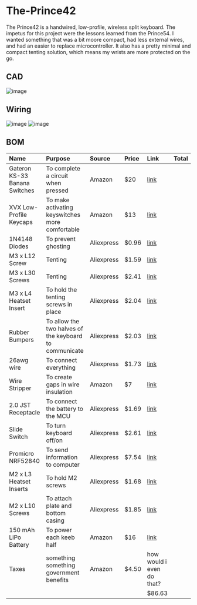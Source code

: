 # The-Prince42

The Prince42 is a handwired, low-profile, wireless split keyboard. The impetus for this project were the lessons learned from the Prince54. I wanted something that was a bit moore compact, had less external wires, and had an easier to replace microcontroller. It also has a pretty minimal and compact tenting solution, which means my wrists are more protected on the go.

## CAD
![image](https://github.com/user-attachments/assets/9a6cf34a-25c8-4738-9aa3-6dac07f41856)

## Wiring
![image](https://github.com/user-attachments/assets/5b49fce2-1a28-4607-9027-d6fb44437955)
![image](https://github.com/user-attachments/assets/efb41622-3946-4931-8752-e6d1a9140abf)

## BOM
| Name   | Purpose      | Source         | Price | Link | Total|
|:-------|:-------------|:---------------|:------|:------|:----------|
| Gateron KS-33 Banana Switches | To complete a circuit when pressed | Amazon | $20 |[link](https://www.amazon.com/gp/product/B0D22TVSZZ/ref=ox_sc_act_title_7?smid=A3TKBP5XSITCSE&psc=1 )|
| XVX Low-Profile Keycaps | To make activating keyswitches more comfortable | Amazon | $13 |[link](https://www.amazon.com/gp/product/B0DHZRD5H1/ref=ox_sc_act_title_2?smid=AFB5KTL5FE772&th=1)|
|1N4148 Diodes|To prevent ghosting|Aliexpress|$0.96|[link](https://www.aliexpress.com/item/3256806021685533.html?spm=a2g0o.cart.0.0.1e9838daxaHgEB&mp=1&pdp_npi=5%40dis%21USD%21USD%200.96%21USD%200.96%21%21USD%200.96%21%21%21%402101c67a17517354003041769e3ffd%2112000039153703488%21ct%21US%216369324848%21%211%210&_gl=1*dhohum*_gcl_aw*R0NMLjE3NDg2NDY3NzguQ2p3S0NBandydVhCQmhBckVpd0FDQlJ0SGY0Y1FsdERxTktaektpTjZvQXhCbXFSMlVYNXRxb3pmckRVNE92VTQ4VkNDU2xpWFhZYlFob0NZMzRRQXZEX0J3RQ..*_gcl_dc*R0NMLjE3NDg2NDY3NzguQ2p3S0NBandydVhCQmhBckVpd0FDQlJ0SGY0Y1FsdERxTktaektpTjZvQXhCbXFSMlVYNXRxb3pmckRVNE92VTQ4VkNDU2xpWFhZYlFob0NZMzRRQXZEX0J3RQ..*_gcl_au*Mjc3OTY4OTE5LjE3NDcyNzI0MDM.*_ga*MTg4Nzg1MzEwLjE3NTE2Njc3MDQ.*_ga_VED1YSGNC7*czE3NTE3MzM0MjkkbzMkZzEkdDE3NTE3MzU0MDEkajYwJGwwJGgw)|
| M3 x L12 Screw| Tenting | Aliexpress | $1.59 |[link](https://www.aliexpress.com/item/2255800598515019.html?spm=a2g0o.cart.0.0.6b6638daq4cyGf&mp=1&pdp_npi=5%40dis%21USD%21USD%201.63%21USD%201.59%21%21USD%201.59%21%21%21%402103247417516677501702212e7532%2112000036122606126%21ct%21US%216369324848%21%211%210&_gl=1*1gflyaa*_gcl_aw*R0NMLjE3NDg2NDY3NzguQ2p3S0NBandydVhCQmhBckVpd0FDQlJ0SGY0Y1FsdERxTktaektpTjZvQXhCbXFSMlVYNXRxb3pmckRVNE92VTQ4VkNDU2xpWFhZYlFob0NZMzRRQXZEX0J3RQ..*_gcl_dc*R0NMLjE3NDg2NDY3NzguQ2p3S0NBandydVhCQmhBckVpd0FDQlJ0SGY0Y1FsdERxTktaektpTjZvQXhCbXFSMlVYNXRxb3pmckRVNE92VTQ4VkNDU2xpWFhZYlFob0NZMzRRQXZEX0J3RQ..*_gcl_au*Mjc3OTY4OTE5LjE3NDcyNzI0MDM.*_ga*MTg4Nzg1MzEwLjE3NTE2Njc3MDQ.*_ga_VED1YSGNC7*czE3NTE2Njc3MDMkbzEkZzEkdDE3NTE2Njc3NTEkajEyJGwwJGgw)|
| M3 x L30 Screws | Tenting | Aliexpress | $2.41 |[link](https://www.aliexpress.com/item/2255800598515019.html?spm=a2g0o.cart.0.0.6b6638daq4cyGf&mp=1&pdp_npi=5%40dis%21USD%21USD%202.49%21USD%202.41%21%21USD%202.41%21%21%21%402103247417516677501702212e7532%2112000036122606133%21ct%21US%216369324848%21%211%210&_gl=1*1gflyaa*_gcl_aw*R0NMLjE3NDg2NDY3NzguQ2p3S0NBandydVhCQmhBckVpd0FDQlJ0SGY0Y1FsdERxTktaektpTjZvQXhCbXFSMlVYNXRxb3pmckRVNE92VTQ4VkNDU2xpWFhZYlFob0NZMzRRQXZEX0J3RQ..*_gcl_dc*R0NMLjE3NDg2NDY3NzguQ2p3S0NBandydVhCQmhBckVpd0FDQlJ0SGY0Y1FsdERxTktaektpTjZvQXhCbXFSMlVYNXRxb3pmckRVNE92VTQ4VkNDU2xpWFhZYlFob0NZMzRRQXZEX0J3RQ..*_gcl_au*Mjc3OTY4OTE5LjE3NDcyNzI0MDM.*_ga*MTg4Nzg1MzEwLjE3NTE2Njc3MDQ.*_ga_VED1YSGNC7*czE3NTE2Njc3MDMkbzEkZzEkdDE3NTE2Njc3NTEkajEyJGwwJGgw)|
|M3 x L4 Heatset Insert|To hold the tenting screws in place|Aliexpress|$2.04|[link](https://www.aliexpress.com/item/3256803396040989.html?spm=a2g0o.cart.0.0.1e9838da38rWg8&mp=1&pdp_npi=5%40dis%21USD%21USD%202.28%21USD%202.04%21%21USD%202.04%21%21%21%40210318e817517340537932282e1693%2112000026370649758%21ct%21US%216369324848%21%211%210&_gl=1*1ylspev*_gcl_aw*R0NMLjE3NDg2NDY3NzguQ2p3S0NBandydVhCQmhBckVpd0FDQlJ0SGY0Y1FsdERxTktaektpTjZvQXhCbXFSMlVYNXRxb3pmckRVNE92VTQ4VkNDU2xpWFhZYlFob0NZMzRRQXZEX0J3RQ..*_gcl_dc*R0NMLjE3NDg2NDY3NzguQ2p3S0NBandydVhCQmhBckVpd0FDQlJ0SGY0Y1FsdERxTktaektpTjZvQXhCbXFSMlVYNXRxb3pmckRVNE92VTQ4VkNDU2xpWFhZYlFob0NZMzRRQXZEX0J3RQ..*_gcl_au*Mjc3OTY4OTE5LjE3NDcyNzI0MDM.*_ga*MTg4Nzg1MzEwLjE3NTE2Njc3MDQ.*_ga_VED1YSGNC7*czE3NTE3MzM0MjkkbzMkZzEkdDE3NTE3MzQwNDIkajMyJGwwJGgw)|
| Rubber Bumpers | To allow the two halves of the keyboard to communicate | Aliexpress | $2.03 |[link](https://www.aliexpress.com/item/3256807001730403.html?spm=a2g0o.cart.0.0.6b6638daq4cyGf&mp=1&pdp_npi=5%40dis%21USD%21USD%204.07%21USD%202.03%21%21USD%202.03%21%21%21%402103247417516677501702212e7532%2112000039741245028%21ct%21US%216369324848%21%211%210&_gl=1*1lnn9fa*_gcl_aw*R0NMLjE3NDg2NDY3NzguQ2p3S0NBandydVhCQmhBckVpd0FDQlJ0SGY0Y1FsdERxTktaektpTjZvQXhCbXFSMlVYNXRxb3pmckRVNE92VTQ4VkNDU2xpWFhZYlFob0NZMzRRQXZEX0J3RQ..*_gcl_dc*R0NMLjE3NDg2NDY3NzguQ2p3S0NBandydVhCQmhBckVpd0FDQlJ0SGY0Y1FsdERxTktaektpTjZvQXhCbXFSMlVYNXRxb3pmckRVNE92VTQ4VkNDU2xpWFhZYlFob0NZMzRRQXZEX0J3RQ..*_gcl_au*Mjc3OTY4OTE5LjE3NDcyNzI0MDM.*_ga*MTg4Nzg1MzEwLjE3NTE2Njc3MDQ.*_ga_VED1YSGNC7*czE3NTE2Njc3MDMkbzEkZzEkdDE3NTE2Njc5ODMkajUzJGwwJGgw)|
| 26awg wire | To connect everything | Aliexpress | $1.73 |[link](https://www.aliexpress.com/item/3256805135541457.html?spm=a2g0o.cart.0.0.6b6638daq4cyGf&mp=1&pdp_npi=5%40dis%21USD%21USD%202.72%21USD%202.53%21%21USD%202.53%21%21%21%402103247417516677501702212e7532%2112000041482104473%21ct%21US%216369324848%21%211%210&_gl=1*dj12ts*_gcl_aw*R0NMLjE3NDg2NDY3NzguQ2p3S0NBandydVhCQmhBckVpd0FDQlJ0SGY0Y1FsdERxTktaektpTjZvQXhCbXFSMlVYNXRxb3pmckRVNE92VTQ4VkNDU2xpWFhZYlFob0NZMzRRQXZEX0J3RQ..*_gcl_dc*R0NMLjE3NDg2NDY3NzguQ2p3S0NBandydVhCQmhBckVpd0FDQlJ0SGY0Y1FsdERxTktaektpTjZvQXhCbXFSMlVYNXRxb3pmckRVNE92VTQ4VkNDU2xpWFhZYlFob0NZMzRRQXZEX0J3RQ..*_gcl_au*Mjc3OTY4OTE5LjE3NDcyNzI0MDM.*_ga*MTg4Nzg1MzEwLjE3NTE2Njc3MDQ.*_ga_VED1YSGNC7*czE3NTE2Njc3MDMkbzEkZzEkdDE3NTE2NjgwMzIkajQkbDAkaDA.)|
|Wire Stripper|To create gaps in wire insulation|Amazon|$7|[link](https://www.amazon.com/gp/product/B07D25N45F/ref=ox_sc_act_title_5?smid=ATB7GMXHTWNOH&psc=1)|
| 2.0 JST Receptacle | To connect the battery to the MCU | Aliexpress | $1.69 |[link](https://www.aliexpress.com/item/3256803204628036.html?spm=a2g0o.cart.0.0.6b6638daq4cyGf&mp=1&pdp_npi=5%40dis%21USD%21USD%201.74%21USD%201.69%21%21USD%201.69%21%21%21%402103247417516677501702212e7532%2112000025564240286%21ct%21US%216369324848%21%211%210&_gl=1*kjoaut*_gcl_aw*R0NMLjE3NDg2NDY3NzguQ2p3S0NBandydVhCQmhBckVpd0FDQlJ0SGY0Y1FsdERxTktaektpTjZvQXhCbXFSMlVYNXRxb3pmckRVNE92VTQ4VkNDU2xpWFhZYlFob0NZMzRRQXZEX0J3RQ..*_gcl_dc*R0NMLjE3NDg2NDY3NzguQ2p3S0NBandydVhCQmhBckVpd0FDQlJ0SGY0Y1FsdERxTktaektpTjZvQXhCbXFSMlVYNXRxb3pmckRVNE92VTQ4VkNDU2xpWFhZYlFob0NZMzRRQXZEX0J3RQ..*_gcl_au*Mjc3OTY4OTE5LjE3NDcyNzI0MDM.*_ga*MTg4Nzg1MzEwLjE3NTE2Njc3MDQ.*_ga_VED1YSGNC7*czE3NTE2Njc3MDMkbzEkZzEkdDE3NTE2NjgxMDIkajU5JGwwJGgw)|
|Slide Switch|To turn keyboard off/on|Aliexpress|$2.61|[link](https://www.aliexpress.com/item/3256803752541650.html?spm=a2g0o.cart.0.0.6b6638daq4cyGf&mp=1&pdp_npi=5%40dis%21USD%21USD%202.71%21USD%202.61%21%21USD%202.61%21%21%21%402103247417516677501702212e7532%2112000027515454290%21ct%21US%216369324848%21%211%210&_gl=1*16lrkdf*_gcl_aw*R0NMLjE3NDg2NDY3NzguQ2p3S0NBandydVhCQmhBckVpd0FDQlJ0SGY0Y1FsdERxTktaektpTjZvQXhCbXFSMlVYNXRxb3pmckRVNE92VTQ4VkNDU2xpWFhZYlFob0NZMzRRQXZEX0J3RQ..*_gcl_dc*R0NMLjE3NDg2NDY3NzguQ2p3S0NBandydVhCQmhBckVpd0FDQlJ0SGY0Y1FsdERxTktaektpTjZvQXhCbXFSMlVYNXRxb3pmckRVNE92VTQ4VkNDU2xpWFhZYlFob0NZMzRRQXZEX0J3RQ..*_gcl_au*Mjc3OTY4OTE5LjE3NDcyNzI0MDM.*_ga*MTg4Nzg1MzEwLjE3NTE2Njc3MDQ.*_ga_VED1YSGNC7*czE3NTE2Njc3MDMkbzEkZzEkdDE3NTE2NjgxMDIkajU5JGwwJGgw)|
|Promicro NRF52840|To send information to computer|Aliexpress|$7.54|[link](https://www.aliexpress.com/item/3256803752541650.html?spm=a2g0o.cart.0.0.6b6638daq4cyGf&mp=1&pdp_npi=5%40dis%21USD%21USD%202.71%21USD%202.61%21%21USD%202.61%21%21%21%402103247417516677501702212e7532%2112000027515454290%21ct%21US%216369324848%21%211%210&_gl=1*16lrkdf*_gcl_aw*R0NMLjE3NDg2NDY3NzguQ2p3S0NBandydVhCQmhBckVpd0FDQlJ0SGY0Y1FsdERxTktaektpTjZvQXhCbXFSMlVYNXRxb3pmckRVNE92VTQ4VkNDU2xpWFhZYlFob0NZMzRRQXZEX0J3RQ..*_gcl_dc*R0NMLjE3NDg2NDY3NzguQ2p3S0NBandydVhCQmhBckVpd0FDQlJ0SGY0Y1FsdERxTktaektpTjZvQXhCbXFSMlVYNXRxb3pmckRVNE92VTQ4VkNDU2xpWFhZYlFob0NZMzRRQXZEX0J3RQ..*_gcl_au*Mjc3OTY4OTE5LjE3NDcyNzI0MDM.*_ga*MTg4Nzg1MzEwLjE3NTE2Njc3MDQ.*_ga_VED1YSGNC7*czE3NTE2Njc3MDMkbzEkZzEkdDE3NTE2NjgxMDIkajU5JGwwJGgw)|
|M2 x L3 Heatset Inserts|To hold M2 screws|Aliexpress|$1.68|[link](https://www.aliexpress.us/item/3256803396040989.html?spm=a2g0o.productlist.main.1.142eBx1sBx1srC&algo_pvid=d1c9a886-47f8-40ca-a0f6-432972418c73&algo_exp_id=d1c9a886-47f8-40ca-a0f6-432972418c73-0&pdp_ext_f=%7B%22order%22%3A%2218601%22%2C%22eval%22%3A%221%22%7D&pdp_npi=4%40dis%21USD%211.88%211.68%21%21%211.88%211.68%21%402101d9ef17517356611844174e8437%2112000026370649721%21sea%21US%216369324848%21X&curPageLogUid=SKHPwsgnQdZG&utparam-url=scene%3Asearch%7Cquery_from%3A)|
|M2 x  L10 Screws|To attach plate and bottom casing|Aliexpress|$1.85|[link](https://www.aliexpress.us/item/2255801062616407.html?spm=a2g0o.productlist.main.2.12d3c14e3EAOkk&algo_pvid=f52a757f-0936-4e71-b9b4-2794cd6ae466&algo_exp_id=f52a757f-0936-4e71-b9b4-2794cd6ae466-1&pdp_ext_f=%7B%22order%22%3A%221026%22%2C%22eval%22%3A%221%22%7D&pdp_npi=4%40dis%21USD%211.60%211.55%21%21%211.60%211.55%21%40210318c317517357251142457ecbf5%2112000034160900239%21sea%21US%216369324848%21X&curPageLogUid=1So89qBmgCSc&utparam-url=scene%3Asearch%7Cquery_from%3A)|
|150 mAh LiPo Battery|To power each keeb half|Amazon|$16|[link](https://www.amazon.com/gp/product/B0CNLP3RH6/ref=ox_sc_act_title_5?smid=A1L20YI3FVY1RX&psc=1)|
|Taxes|something something government benefits|Amazon|$4.50|how would i even do that?|
|||||$86.63|

